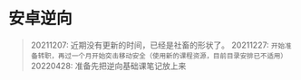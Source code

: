 # 安卓逆向

> 20211207: 近期没有更新的时间，已经是社畜的形状了。
> 20211227: `开始准备转职，再过一个月开始突击移动安全（使用新的课程资源，目前目录安排已不适用）`
> 20220428: 准备先把逆向基础课笔记放上来
